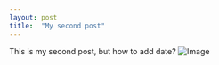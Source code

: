 ```yaml
---
layout: post
title:  "My second post"
---
```


This is my second post, but how to add date?
![Image](Fromeworld.github.io/_posts/pic/19-2-22.png?raw=true)